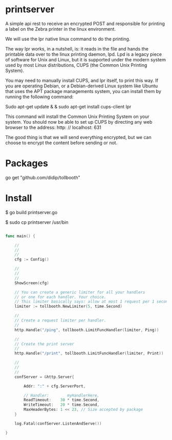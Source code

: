 # printserver

A simple api rest to receive an encrypted POST and responsible for printing a label on the Zebra printer in the linux environment.

We will use the lpr native linux command to do the printing.

The way lpr works, in a nutshell, is: it reads in the file and hands the printable data over to the linux printing daemon, lpd. Lpd is a legacy piece of software for Unix and Linux, but it is supported under the modern system used by most Linux distributions, CUPS (the Common Unix Printing System).

You may need to manually install CUPS, and lpr itself, to print this way. If you are operating Debian, or a Debian-derived Linux system like Ubuntu that uses the APT package managements system, you can install them by running the following command:

Sudo apt-get update & & sudo apt-get install cups-client lpr

This command will install the Common Unix Printing System on your system. You should now be able to set up CUPS by directing any web browser to the address: http: // localhost: 631

The good thing is that we will send everything encrypted, but we can choose to encrypt the content before sending or not.


# Packages

go get "github.com/didip/tollbooth"

# Install

$ go build printserver.go

$ sudo cp printserver /usr/bin

```go

func main() {

	//
	//
	//
	cfg := Config()

	//
	//
	//
	ShowScreen(cfg)

	// You can create a generic limiter for all your handlers
	// or one for each handler. Your choice.
	// This limiter basically says: allow at most 1 request per 1 second.
	limiter := tollbooth.NewLimiter(5, time.Second)

	//
	// Create a request limiter per handler.
	//
	http.Handle("/ping", tollbooth.LimitFuncHandler(limiter, Ping))

	//
	// Create the print server
	//
	http.Handle("/print", tollbooth.LimitFuncHandler(limiter, Print))

	//
	//
	//
	confServer = &http.Server{

		Addr: ":" + cfg.ServerPort,

		// Handler:        myHandlerHere,
		ReadTimeout:    30 * time.Second,
		WriteTimeout:   20 * time.Second,
		MaxHeaderBytes: 1 << 23, // Size accepted by package
	}

	log.Fatal(confServer.ListenAndServe())

}

```